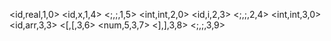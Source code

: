 <id,real,1,0>
<id,x,1,4>
<;,;,1,5>
<int,int,2,0>
<id,i,2,3>
<;,;,2,4>
<int,int,3,0>
<id,arr,3,3>
<[,[,3,6>
<num,5,3,7>
<],],3,8>
<;,;,3,9>
